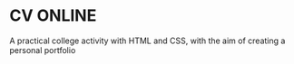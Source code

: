 # CV ONLINE

A practical college activity with HTML and CSS, with the aim of creating a personal portfolio
